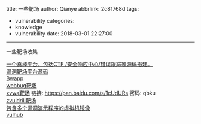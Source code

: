 title: 一些靶场
author: Qianye
abbrlink: 2c81768d
tags:
  - vulnerability
categories:
  - knowledge
  - vulnerability
date: 2018-03-01 22:27:00
---
一些靶场收集
<!-- more -->
[ 一个真棒平台，包括CTF /安全响应中心/错误跟踪等源码搭建。](https://github.com/We5ter/Awesome-Platforms)</br>
[漏洞靶场平台源码](https://github.com/leveryd/vulndocker)</br>
[Bwapp](https://sourceforge.net/projects/bwapp/)</br>
[webbug靶场](http://www.webug.org/)</br>
[xvwa靶场]() 链接: https://pan.baidu.com/s/1cUdURs 密码: qbku</br>
[zvuldrill靶场](https://github.com/710leo/ZVulDrill)</br>
[包含多个漏洞演示程序的虚拟机镜像](https://www.vulnhub.com/entry/lab26-1,190/#download)</br>
[vulhub](https://github.com/phith0n/vulhub)</br>
[]()</br>
[]()</br>
[]()</br>
[]()</br>
[]()</br>
[]()</br>
[]()</br>
[]()</br>
[]()</br>
[]()</br>
[]()</br>
[]()</br>
[]()</br>